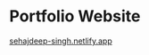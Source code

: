 # Portfolio Website

<a href="https://sehajdeep-singh.netlify.app">sehajdeep-singh.netlify.app</a>
 
